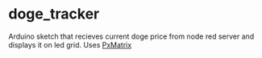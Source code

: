 # doge_tracker
 Arduino sketch that recieves current doge price from node red server and displays it on led grid. Uses [PxMatrix](https://github.com/2dom/PxMatrix)

